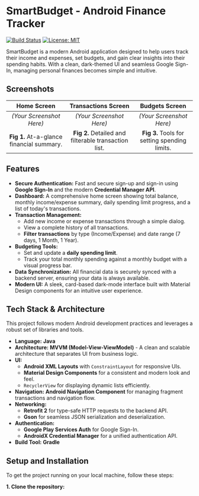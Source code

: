 # SmartBudget - Android Finance Tracker

[![Build Status](https://img.shields.io/github/actions/workflow/status/YOUR_USERNAME/YOUR_REPONAME/android.yml?branch=main)](https://github.com/YOUR_USERNAME/YOUR_REPONAME/actions)
[![License: MIT](https://img.shields.io/badge/License-MIT-yellow.svg)](https://opensource.org/licenses/MIT)

SmartBudget is a modern Android application designed to help users track their income and expenses, set budgets, and gain clear insights into their spending habits. With a clean, dark-themed UI and seamless Google Sign-In, managing personal finances becomes simple and intuitive.

## Screenshots

| Home Screen                                     | Transactions Screen                               | Budgets Screen                                  |
| :----------------------------------------------: | :-----------------------------------------------: | :---------------------------------------------: |
| *(Your Screenshot Here)*                        | *(Your Screenshot Here)*                         | *(Your Screenshot Here)*                       |
| **Fig 1.** At-a-glance financial summary.        | **Fig 2.** Detailed and filterable transaction list. | **Fig 3.** Tools for setting spending limits.    |

## Features

-   **Secure Authentication:** Fast and secure sign-up and sign-in using **Google Sign-In** and the modern **Credential Manager API**.
-   **Dashboard:** A comprehensive home screen showing total balance, monthly income/expense summary, daily spending limit progress, and a list of today's transactions.
-   **Transaction Management:**
    -   Add new income or expense transactions through a simple dialog.
    -   View a complete history of all transactions.
    -   **Filter transactions** by type (Income/Expense) and date range (7 days, 1 Month, 1 Year).
-   **Budgeting Tools:**
    -   Set and update a **daily spending limit**.
    -   Track your total monthly spending against a monthly budget with a visual progress bar.
-   **Data Synchronization:** All financial data is securely synced with a backend server, ensuring your data is always available.
-   **Modern UI:** A sleek, card-based dark-mode interface built with Material Design components for an intuitive user experience.

## Tech Stack & Architecture

This project follows modern Android development practices and leverages a robust set of libraries and tools.

-   **Language:** **Java**
-   **Architecture:** **MVVM (Model-View-ViewModel)** - A clean and scalable architecture that separates UI from business logic.
-   **UI:**
    -   **Android XML Layouts** with `ConstraintLayout` for responsive UIs.
    -   **Material Design Components** for a consistent and modern look and feel.
    -   `RecyclerView` for displaying dynamic lists efficiently.
-   **Navigation:** **Android Navigation Component** for managing fragment transactions and navigation flow.
-   **Networking:**
    -   **Retrofit 2** for type-safe HTTP requests to the backend API.
    -   **Gson** for seamless JSON serialization and deserialization.
-   **Authentication:**
    -   **Google Play Services Auth** for Google Sign-In.
    -   **AndroidX Credential Manager** for a unified authentication API.
-   **Build Tool:** **Gradle**

## Setup and Installation

To get the project running on your local machine, follow these steps:

**1. Clone the repository:**
